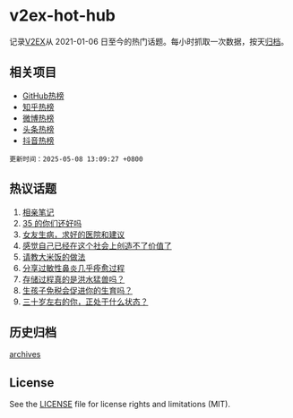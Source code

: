 # v2ex-hot-hub

 记录[V2EX](https://www.v2ex.com/)从 2021-01-06 日至今的热门话题。每小时抓取一次数据，按天[归档](archives)。
 
 ## 相关项目

- [GitHub热榜](https://github.com/it985/github-hot-hub)
- [知乎热榜](https://github.com/it985/zhihu-hot-hub)
- [微博热榜](https://github.com/it985/weibo-hot-hub)
- [头条热榜](https://github.com/it985/toutiao-hot-hub)
- [抖音热榜](https://github.com/it985/douyin-hot-hub)


 `更新时间：2025-05-08 13:09:27 +0800`

## 热议话题

1. [相亲笔记](https://www.v2ex.com/t/1130158)
1. [35 的你们还好吗](https://www.v2ex.com/t/1130136)
1. [女友生病，求好的医院和建议](https://www.v2ex.com/t/1130190)
1. [感觉自己已经在这个社会上创造不了价值了](https://www.v2ex.com/t/1130206)
1. [请教大米饭的做法](https://www.v2ex.com/t/1130342)
1. [分享过敏性鼻炎几乎痊愈过程](https://www.v2ex.com/t/1130189)
1. [存储过程真的是洪水猛兽吗？](https://www.v2ex.com/t/1130319)
1. [生孩子免税会促进你的生育吗？](https://www.v2ex.com/t/1130370)
1. [三十岁左右的你，正处于什么状态？](https://www.v2ex.com/t/1130260)

## 历史归档

[archives](archives)

## License

See the [LICENSE](LICENSE) file for license rights and limitations (MIT).
